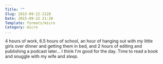 ```yaml
---
Title: ""
Slug: 2015-09-22-2128
Date: 2015-09-22 21:28
Template: formats/micro
Category: micro
...
```


4 hours of work, 6.5 hours of school, an hour of hanging out with my little
girls over dinner and getting them in bed, and 2 hours of editing and publishing
a podcast later... I think I'm good for the day. Time to read a book and snuggle
with my wife and *sleep*.

